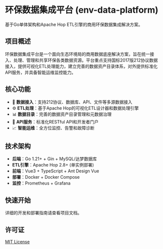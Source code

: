 # 环保数据集成平台 (env-data-platform)

基于Go单体架构和Apache Hop ETL引擎的商用环保数据集成解决方案。

## 项目概述

环保数据集成平台是一个面向生态环境局的商用数据底座解决方案，旨在统一接入、处理、管理和共享环保各类数据资源。平台重点支持国标2017版212协议数据接入，提供可视化ETL处理能力，建立完善的数据资产目录体系，对外提供标准化API服务，并具备智能运维监控能力。

## 核心功能

- 🔌 **数据接入**：支持212协议、数据库、API、文件等多源数据接入
- ⚙️ **ETL处理**：基于Apache Hop的可视化ETL设计器和数据处理引擎
- 📊 **数据目录**：完善的数据资产目录管理和元数据治理
- 🔗 **API服务**：标准化RESTful API和开发者门户
- 📈 **智能运维**：全方位监控、告警和故障诊断

## 技术架构

- **后端**：Go 1.21+ + Gin + MySQL/达梦数据库
- **ETL引擎**：Apache Hop 2.8+ (单实例部署)
- **前端**：Vue3 + TypeScript + Ant Design Vue
- **部署**：Docker + Docker Compose
- **监控**：Prometheus + Grafana

## 快速开始

详细的开发和部署指南请查看项目文档。

## 许可证

[MIT License](LICENSE)
